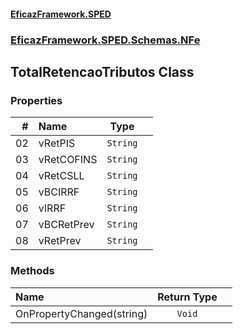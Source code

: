 #### [EficazFramework.SPED](EficazFrameworkSPED.md 'EficazFramework SPED')
### [EficazFramework.SPED.Schemas.NFe](EficazFramework.SPED.Schemas.NFe.md 'EficazFramework.SPED.Schemas.NFe')

## TotalRetencaoTributos Class
### Properties

| # | Name | Type | |
| ---: | :--- | :---: | :--- |
| 02 | vRetPIS | `String` |  |
| 03 | vRetCOFINS | `String` |  |
| 04 | vRetCSLL | `String` |  |
| 05 | vBCIRRF | `String` |  |
| 06 | vIRRF | `String` |  |
| 07 | vBCRetPrev | `String` |  |
| 08 | vRetPrev | `String` |  |
### Methods

| Name | Return Type | |
| :--- | :---: | :--- |
| OnPropertyChanged(string) | `Void` |  |
